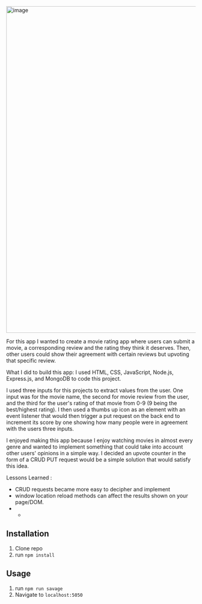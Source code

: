 <img width="868" alt="image" src="https://github.com/fjh321/personal-express-project-FJH/assets/64885403/d23a60b5-0b7b-4bca-8faa-b6b35ff941f6">

For this app I wanted to create a movie rating app where users can submit a movie, a corresponding review and the rating they think it deserves. Then, other users could show their agreement with certain reviews but upvoting that specific review.

What I did to build this app:
I used HTML, CSS, JavaScript, Node.js, Express.js, and MongoDB to code this project.

I used three inputs for this projects to extract values from the user. One input was for the movie name, the second for movie review from the user, and the third for the user's rating of that movie from 0-9 (9 being the best/highest rating). I then used a thumbs up icon as an element with an event listener that would then trigger a put request on the back end to increment its score by one showing how many people were in agreement with the users three inputs. 

I enjoyed making this app because I enjoy watching movies in almost every genre and wanted to implement something that could take into account other users' opinions in a simple way. I decided an upvote counter in the form of a CRUD PUT request would be a simple solution that would satisfy this idea. 

Lessons Learned :
* CRUD requests became more easy to decipher and implement
* window location reload methods can affect the results shown on your page/DOM.
* *

## Installation

1. Clone repo
2. run `npm install`

## Usage

1. run `npm run savage`
2. Navigate to `localhost:5050`
